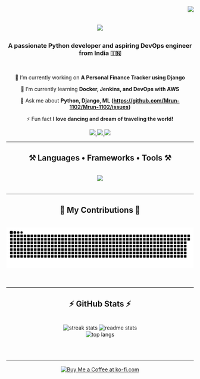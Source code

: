 <img align="right" src="https://visitor-badge.laobi.icu/badge?page_id=Mrun-1102.Mrun-1102" />

<h1 align="center">
    <img src="https://readme-typing-svg.herokuapp.com/?font=Righteous&size=35&center=true&vCenter=true&width=500&height=70&duration=4000&lines=Hi+There!+👋;+I'm+Mrunmayee+Kashyape!;" />
</h1>

<h3 align="center">A passionate Python developer and aspiring DevOps engineer from India 🇮🇳</h3>

<br/>

<div align="center">
 
 🔭 I’m currently working on **A Personal Finance Tracker using Django**
 
 🌱 I’m currently learning **Docker, Jenkins, and DevOps with AWS**

💬 Ask me about **Python, Django, ML (https://github.com/Mrun-1102/Mrun-1102/issues)**

⚡ Fun fact **I love dancing and dream of traveling the world!**

 </div>
 
<div align="center"> 
  <a href="mailto:mrunmaikashyape2001@gmail.com">
    <img src="https://img.shields.io/badge/Gmail-333333?style=for-the-badge&logo=gmail&logoColor=red" />
  </a>
  <a href="https://linkedin.com/in/mrun1102" target="_blank">
    <img src="https://img.shields.io/badge/LinkedIn-0077B5?style=for-the-badge&logo=linkedin&logoColor=white" target="_blank" />
  </a>
  <a href="https://github.com/Mrun-1102" target="_blank">
     <img src="https://img.shields.io/badge/Github-FF5722?style=for-the-badge&logo=github&logoColor=white" target="_blank" />
  </a>
</div>

 <hr/>
 
<h2 align="center">⚒️ Languages • Frameworks • Tools ⚒️</h2>
<br/>
<div align="center">
    <img src="https://skillicons.dev/icons?i=python,django,flask,html,css,js,react,bootstrap,mysql,github,vscode,git,linux,docker,jenkins" /><br>
</div>

<br/>
<hr/>

<div align="center">
  <h2>🐍 My Contributions 🐍</h2>
  <br>
  <img alt="snake eating my contributions" src="https://github.com/Mrun-1102/Mrun-1102/blob/output/github-snake.svg" />
  <br/><br/><br/>
</div>

<hr/>

<h2 align="center">⚡ GitHub Stats ⚡</h2>
<br>
<div align="center">
  <img width=390 src="https://github-readme-streak-stats.herokuapp.com/?user=Mrun-1102&theme=react&border_radius=10" alt="streak stats"/>
  <img width=390 src="https://github-readme-stats.vercel.app/api?username=Mrun-1102&count_private=true&show_icons=true&theme=react&rank_icon=github&border_radius=10" alt="readme stats" />
  <br/>
  <img width=325 align="center" src="https://github-readme-stats.vercel.app/api/top-langs/?username=Mrun-1102&hide=HTML&langs_count=8&layout=compact&theme=react&border_radius=10" alt="top langs" />
</div>

<br/><br/>

<hr/>

<div align="center">
<a href='https://ko-fi.com/' target='_blank'><img height='64' style='border:0px;height:64px;' src='https://storage.ko-fi.com/cdn/kofi1.png?v=3' border='0' alt='Buy Me a Coffee at ko-fi.com' /></a>
</div>
